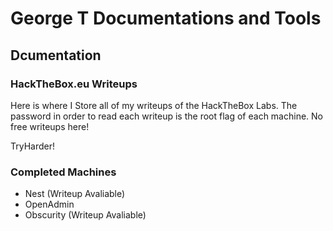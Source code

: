 # George T Documentations and Tools

## Dcumentation

### HackTheBox.eu Writeups

Here is where I Store all of my writeups of the HackTheBox Labs.
The password in order to read each writeup is the root flag of each machine. No free writeups here!

TryHarder!

### Completed Machines

* Nest          (Writeup Avaliable)
* OpenAdmin
* Obscurity     (Writeup Avaliable)
